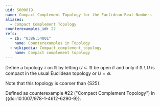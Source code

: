 ```yaml
---
uid: S000019
name: Compact Complement Topology for the Euclidean Real Numbers
aliases:
  - Compact Complement Topology
counterexamples_id: 22
refs:
  - zb: "0386.54001" 
    name: Counterexamples in Topology
  - wikipedia: Compact_complement_topology
    name: Compact complement topology
---
```


Define a topology $\tau$ on $\mathbb{R}$ by letting $U \subset \mathbb{R}$ be open if and only if $\mathbb{R} \setminus U$ is compact in the usual Euclidean topology or $U=\emptyset$.

Note that this topology is coarser than {S25}.

Defined as counterexample #22 ("Compact Complement Topology")
in {{doi:10.1007/978-1-4612-6290-9}}.
